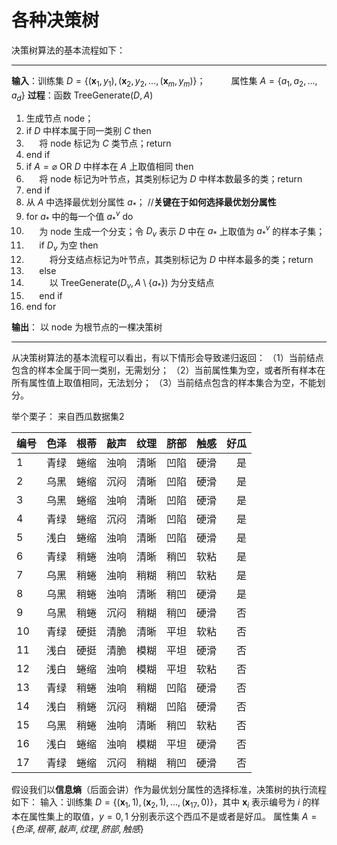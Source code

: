 # 各种决策树

决策树算法的基本流程如下：
___________________
**输入**：训练集 $D = \{(\boldsymbol x_1,y_1),(\boldsymbol x_2,y_2,\dots,(\boldsymbol x_m,y_m)\}$；
$\quad\quad$ 属性集 $A=\{a_1,a_2,\dots,a_d\}$
**过程**：函数 TreeGenerate($D,A$)

1. 生成节点 node；
2. if $D$ 中样本属于同一类别 $C$ then
3. $\quad$ 将 node 标记为 $C$ 类节点；return
4. end if
5. if $A = \varnothing$ OR $D$ 中样本在 $A$ 上取值相同 then
6. $\quad$ 将 node 标记为叶节点，其类别标记为 $D$ 中样本数最多的类；return
7. end if
8. 从 $A$ 中选择最优划分属性 $a_*$；  //**关键在于如何选择最优划分属性**
9. for $a_*$ 中的每一个值 $a_*^v$ do
10. $\quad$ 为 node 生成一个分支；令 $D_v$ 表示 $D$ 中在 $a_*$ 上取值为 $a_*^v$ 的样本子集；
11. $\quad$ if $D_v$ 为空 then
12. $\quad \quad$ 将分支结点标记为叶节点，其类别标记为 $D$ 中样本最多的类；return
13. $\quad$ else
14. $\quad \quad$ 以 TreeGenerate($D_v,A \setminus \{a_*\}$) 为分支结点
15. $\quad$ end if
16. end for

**输出**： 以 node 为根节点的一棵决策树
___________________

从决策树算法的基本流程可以看出，有以下情形会导致递归返回：
（1）当前结点包含的样本全属于同一类别，无需划分；
（2）当前属性集为空，或者所有样本在所有属性值上取值相同，无法划分；
（3）当前结点包含的样本集合为空，不能划分。

举个栗子：
来自西瓜数据集2

|编号   |色泽   |根蒂   |敲声   |纹理   |脐部   |触感   |好瓜   |
|------|------:|-----:|-----:|------:|----:| -----:|-----:|
|1     |青绿    |蜷缩   |浊响   |清晰   |凹陷   |硬滑   |是     |
|2     |乌黑    |蜷缩   |沉闷   |清晰   |凹陷   |硬滑   |是     |
|3     |乌黑    |蜷缩   |浊响   |清晰   |凹陷   |硬滑   |是     |
|4     |青绿    |蜷缩   |沉闷   |清晰   |凹陷   |硬滑   |是     |
|5     |浅白    |蜷缩   |浊响   |清晰   |凹陷   |硬滑   |是     |
|6     |青绿    |稍蜷   |浊响   |清晰   |稍凹   |软粘   |是     |
|7     |乌黑    |稍蜷   |浊响   |稍糊   |稍凹   |软粘   |是     |
|8     |乌黑    |稍蜷   |浊响   |清晰   |稍凹   |硬滑   |是     |
|9     |乌黑    |稍蜷   |沉闷   |稍糊   |稍凹   |硬滑   |否     |
|10    |青绿    |硬挺   |清脆   |清晰   |平坦   |软粘   |否     |
|11    |浅白    |硬挺   |清脆   |模糊   |平坦   |硬滑   |否     |
|12    |浅白    |蜷缩   |浊响   |模糊   |平坦   |软粘   |否     |
|13    |青绿    |稍蜷   |浊响   |稍糊   |凹陷   |硬滑   |否     |
|14    |浅白    |稍蜷   |沉闷   |稍糊   |凹陷   |硬滑   |否     |
|15    |乌黑    |稍蜷   |浊响   |清晰   |稍凹   |软粘   |否     |
|16    |浅白    |蜷缩   |浊响   |模糊   |平坦   |硬滑   |否     |
|17    |青绿    |蜷缩   |沉闷   |稍糊   |稍凹   |硬滑   |否     |

假设我们以**信息熵**（后面会讲）作为最优划分属性的选择标准，决策树的执行流程如下：
输入：训练集 $D=\{(\boldsymbol x_1, 1),(\boldsymbol x_2, 1), \dots, (\boldsymbol x_{17}, 0) \}$，其中 $\boldsymbol x_i$ 表示编号为 $i$ 的样本在属性集上的取值，$y=0,1$ 分别表示这个西瓜不是或者是好瓜。
属性集 $A=\{ 色泽, 根蒂, 敲声, 纹理, 脐部, 触感 \}$

